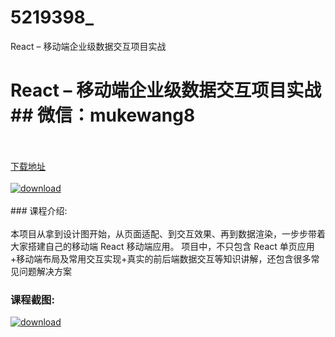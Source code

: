 # 5219398_
React – 移动端企业级数据交互项目实战
# React – 移动端企业级数据交互项目实战## 微信：mukewang8
<br/></br>[下载地址](http://www.36tz.cn/article/5219398 "下载地址")
<br/></br>[![download](http://36tz.cn/muke_img/2021_04_1-21-300x139.png "下载地址")](http://www.36tz.cn/article/5219398 "下载地址")
<br/></br>### 课程介绍:<br/></br>本项目从拿到设计图开始，从页面适配、到交互效果、再到数据渲染，一步步带着大家搭建自己的移动端 React 移动端应用。 项目中，不只包含 React 单页应用+移动端布局及常用交互实现+真实的前后端数据交互等知识讲解，还包含很多常见问题解决方案

### 课程截图:
[![download](http://36tz.cn/muke_img/2021_04_2-21.png "下载地址")](http://www.36tz.cn/article/5219398 "下载地址")
